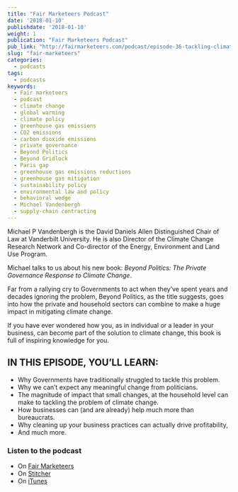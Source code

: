 ```yaml
---
title: "Fair Marketeers Podcast"
date: '2018-01-10'
publishdate: '2018-01-10'
weight: 1
publication: "Fair Marketeers Podcast"
pub_link: "http://fairmarketeers.com/podcast/episode-36-tackling-climate-change-new-ways-professor-michael-vandenbergh/"
slug: "fair-marketeers"
categories:
  - podcasts
tags:
  - podcasts
keywords:
  - Fair marketeers
  - podcast
  - climate change
  - global warming
  - climate policy
  - greenhouse gas emissions
  - CO2 emissions
  - carbon dioxide emissions
  - private governance
  - Beyond Politics
  - Beyond Gridlock
  - Paris gap
  - greenhouse gas emissions reductions
  - greenhouse gas mitigation
  - sustainability policy
  - environmental law and policy
  - behavioral wedge
  - Michael Vandenbergh
  - supply-chain contracting
---
```

Michael P Vandenbergh is the David Daniels Allen Distinguished Chair of Law at
Vanderbilt University. He is also Director of the Climate Change Research Network
and Co-director of the Energy, Environment and Land Use Program.

Michael talks to us about his new book: _Beyond Politics: The Private Governance
Response to Climate Change_.

Far from a rallying cry to Governments to act when they’ve spent years and
decades ignoring the problem, Beyond Politics, as the title suggests, goes into
how the private and household sectors can combine to make a huge impact in
mitigating climate change.

If you have ever wondered how you, as in individual or a leader in your business,
can become part of the solution to climate change, this book is full of inspiring
knowledge for you.

## IN THIS EPISODE, YOU’LL LEARN:

* Why Governments have traditionally struggled to tackle this problem.
* Why we can’t expect any meaningful change from politicians.
* The magnitude of impact that small changes, at the household level can make to
  tackling the problem of climate change.
* How businesses can (and are already) help much more than bureaucrats.
* Why cleaning up your business practices can actually drive profitability,
* And much more.

### Listen to the podcast

* On [Fair Marketeers](http://fairmarketeers.com/podcast/episode-36-tackling-climate-change-new-ways-professor-michael-vandenbergh/)
* On [Stitcher](http://fairmarketeers.com/podcast/episode-36-tackling-climate-change-new-ways-professor-michael-vandenbergh/fairmerketeers.com/stitcher)
* On [iTunes](http://fairmarketeers.com/podcast/episode-36-tackling-climate-change-new-ways-professor-michael-vandenbergh/fairmarketeers.com/itunes)
